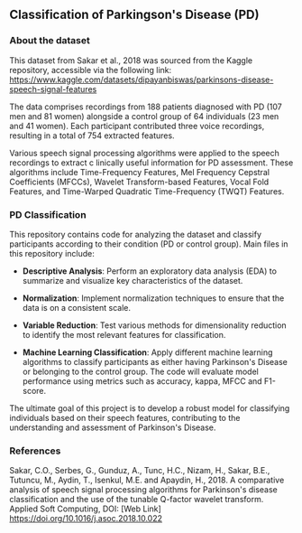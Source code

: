 
## Classification of Parkingson's Disease (PD)

### About the dataset

This dataset from Sakar et al., 2018 was sourced from the Kaggle repository, accessible via the following link: 
https://www.kaggle.com/datasets/dipayanbiswas/parkinsons-disease-speech-signal-features


The data comprises recordings from 188 patients diagnosed with PD (107 men and 81 
women) alongside a control group of 64 individuals (23 men and 41 women). Each participant contributed 
three voice recordings, resulting in a total of 754 extracted features.

Various speech signal processing algorithms were applied to the speech recordings to extract c
linically useful information for PD assessment. These algorithms include Time-Frequency Features, 
Mel Frequency Cepstral Coefficients (MFCCs), Wavelet Transform-based Features, 
Vocal Fold Features, and Time-Warped Quadratic Time-Frequency (TWQT) Features.


### PD Classification

This repository contains code for analyzing the dataset and classify participants according to their condition (PD or control group). 
Main files in this repository include:

- **Descriptive Analysis**: Perform an exploratory data analysis (EDA) to summarize and visualize key characteristics of the dataset.

- **Normalization**: Implement normalization techniques to ensure that the data is on a consistent scale.

- **Variable Reduction**: Test various methods for dimensionality reduction to identify the most relevant features for classification.
  
- **Machine Learning Classification**: Apply different machine learning algorithms to classify participants as either having Parkinson's Disease or belonging to the control group. The code will evaluate model performance using metrics such as accuracy, kappa, MFCC and F1-score.

The ultimate goal of this project is to develop a robust model for classifying individuals based on their speech 
features, contributing to the understanding and assessment of Parkinson's Disease.


### References


Sakar, C.O., Serbes, G., Gunduz, A., Tunc, H.C., Nizam, H., Sakar, B.E., 
Tutuncu, M., Aydin, T., Isenkul, M.E. and Apaydin, H., 2018. A comparative analysis of speech signal processing 
algorithms for Parkinson's disease classification and the use of the tunable 
Q-factor wavelet transform. Applied Soft Computing, DOI: [Web Link] https://doi.org/10.1016/j.asoc.2018.10.022
